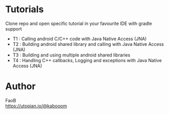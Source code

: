 # Tutorials #

Clone repo and open specific tutorial in your favourite IDE with gradle support

* T1 : Calling android C/C++ code with Java Native Access (JNA)
* T2 : Building android shared library and calling with Java Native Access (JNA)
* T3 : Building and using multiple android shared libraries
* T4 : Handling C++ callbacks, Logging and exceptions with Java Native Access (JNA)


# Author #

FaoB  
https://utopian.io/@kabooom

